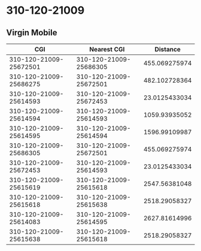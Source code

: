 # 310-120-21009
## Virgin Mobile


| CGI | Nearest CGI | Distance |
|-----|-------------|----------|
| 310-120-21009-25672501 | 310-120-21009-25686305 | 455.069275974 |
| 310-120-21009-25686275 | 310-120-21009-25672501 | 482.102728364 |
| 310-120-21009-25614593 | 310-120-21009-25672453 | 23.0125433034 |
| 310-120-21009-25614594 | 310-120-21009-25614593 | 1059.93935052 |
| 310-120-21009-25614595 | 310-120-21009-25614594 | 1596.99109987 |
| 310-120-21009-25686305 | 310-120-21009-25672501 | 455.069275974 |
| 310-120-21009-25672453 | 310-120-21009-25614593 | 23.0125433034 |
| 310-120-21009-25615619 | 310-120-21009-25615618 | 2547.56381048 |
| 310-120-21009-25615618 | 310-120-21009-25615638 | 2518.29058327 |
| 310-120-21009-25614083 | 310-120-21009-25614595 | 2627.81614996 |
| 310-120-21009-25615638 | 310-120-21009-25615618 | 2518.29058327 |
